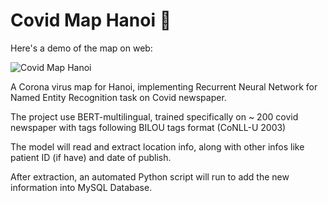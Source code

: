 # Covid Map Hanoi 📍

Here's a demo of the map on web:

![Covid Map Hanoi](demo/covid_map.gif)

A Corona virus map for Hanoi, implementing Recurrent Neural Network for Named Entity Recognition task on Covid newspaper.

The project use BERT-multilingual, trained specifically on ~ 200 covid newspaper with tags following BILOU tags format (CoNLL-U 2003)

The model will read and extract location info, along with other infos like patient ID (if have) and date of publish.

After extraction, an automated Python script will run to add the new information into MySQL Database.


